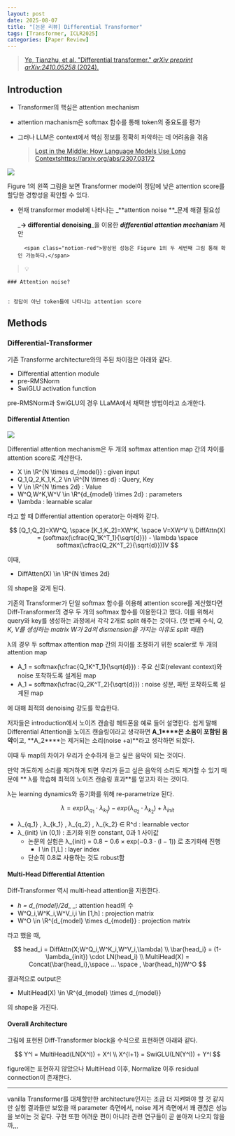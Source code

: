```yaml
---
layout: post
date: 2025-08-07
title: "[논문 리뷰] Differential Transformer"
tags: [Transformer, ICLR2025]
categories: [Paper Review]
---
```


> [Ye, Tianzhu, et al. "Differential transformer." ](https://arxiv.org/abs/2410.05258)[_arXiv preprint arXiv:2410.05258_](https://arxiv.org/abs/2410.05258)[ (2024).](https://arxiv.org/abs/2410.05258)



## Introduction

- Transformer의 핵심은 attention mechanism
- attention machanism은 softmax 함수를 통해 token의 중요도를 평가
- 그러나 LLM은 context에서 핵심 정보를 정확히 파악하는 데 어려움을 겪음

	> [Lost in the Middle: How Language Models Use Long Contextshttps://arxiv.org/abs/2307.03172](https://arxiv.org/abs/2307.03172)


![](https://prod-files-secure.s3.us-west-2.amazonaws.com/542b861c-36a8-4051-84e5-8804b6728dba/9083ea56-691a-4752-ae26-47f403431ac8/image.png?X-Amz-Algorithm=AWS4-HMAC-SHA256&X-Amz-Content-Sha256=UNSIGNED-PAYLOAD&X-Amz-Credential=ASIAZI2LB466WTNS4OAM%2F20250908%2Fus-west-2%2Fs3%2Faws4_request&X-Amz-Date=20250908T190121Z&X-Amz-Expires=3600&X-Amz-Security-Token=IQoJb3JpZ2luX2VjEFsaCXVzLXdlc3QtMiJHMEUCIG0qFwy0c5KzKW8lghfp4pyZ1MpOQEHCejNwVM4rdVEcAiEA5jovw6o0Ua0EbQ8YSqjYe%2Bxhw0QVjnAvY1HPBLTevQ0qiAQIxP%2F%2F%2F%2F%2F%2F%2F%2F%2F%2FARAAGgw2Mzc0MjMxODM4MDUiDNATtGB%2BnpIJs%2FWPNCrcAzYUQl7qxWsa%2FwJh%2BDXNXYUOz9YqOIust1v4F8nl1onlJL%2BkNm5fuDWH0Rvtj8zZW0sfNv5q7r1wCLPJpR4RkLjhKnfV5bmsn04BFJ0u%2Bnyp2eixvRmXspq86UzFHsHqeY%2Fm%2BoXQVJYvTS8NVBIORFB9q0VmzAYHBvW3ZhtgTpynAU64r4Gi1Cc0HY%2F5fgBYEM9uhgg8ICKqO1t1AaibQhN8KBKWwjKSbFcMAwvZNRsNXE4AIk6X5zaG0GuSbdOxhJ1BjnJiiQldXxmhrFCVZKrI4j%2FBhiBpByCzI%2Fp0RjwTlWOxwZ%2BRV%2BDNrZb28rcEDZBBkY3jtlEBXFjH5RIxDR9O3Tx5LaVyJ%2B0OK1ewS0O2GI1qabsBcbiIak6x7gqUSFFm%2FZ1vDLS2Erjve%2FOVoljbYFke7InH%2B3lnY3P%2FewV9NWwK3492pfw7wuoBqlROUnfpEX4JptNY%2BGdrRUsSrXhFoII%2FBtTPNY0%2F96CFE5kEuaoTfi%2FdcY7XozdcNyoTGbkS%2BS03BYJgZGCmsvKWrC%2B7IY%2BV6ZrM2iunpFuSMdo4nbFVvU%2BW61%2BZoKVQCdPhuf5A9UaF84%2BQHqTsIbsgG5KyJSnATBdipx3Y48JXkxda4xTuEOUToMFIzmCsMObJ%2FMUGOqUBHEke8wcXqiqLMeo1W4M0PcGM0AP8UsjGFI0kHORDCG0592u0QWKFQ5ONS5uEP2XqLtW906wgFdlJAuhS%2BadQu%2BeU2V6H%2B3GwbqbbVzU704MTvB%2FNxiYjsCRszkzKFENTu91W16FM2JtWrp07R%2F5RG3tRbHegrYLotxLCTVuI7eMZE6cDyzZ3iMrdvAnuLei2CmgbUyEEcuh1Bg1ENMi9%2FFP6doz%2B&X-Amz-Signature=1aa392b6026cf833256e9525e6d62c2971fe4fdee2c6f4787d0b2d07c53c6bd6&X-Amz-SignedHeaders=host&x-amz-checksum-mode=ENABLED&x-id=GetObject)


Figure 1의 왼쪽 그림을 보면 Transformer model이 정답에 낮은 attention score를 할당한 경향성을 확인할 수 있다.

- 현재 transformer model에 나타나는 _**attention noise **_문제 해결 필요성

	_**→ differential denoising**_을 이용한 _**differential attention mechanism**_ 제안


		<span class="notion-red">향상된 성능은 Figure 1의 두 세번째 그림 통해 확인 가능하다.</span>


> 💡 


	### Attention noise?


	: 정답이 아닌 token들에 나타나는 attention score



## Methods



### Differential-Transformer


기존 Transforme architecture와의 주된 차이점은 아래와 같다.

- Differential attention module
- pre-RMSNorm
- SwiGLU activation function

pre-RMSNorm과 SwiGLU의 경우 LLaMA에서 채택한 방법이라고 소개한다.



#### Differential Attention


![](https://prod-files-secure.s3.us-west-2.amazonaws.com/542b861c-36a8-4051-84e5-8804b6728dba/116d70b2-1963-4810-9167-f4c7d8a06e8f/image.png?X-Amz-Algorithm=AWS4-HMAC-SHA256&X-Amz-Content-Sha256=UNSIGNED-PAYLOAD&X-Amz-Credential=ASIAZI2LB466WTNS4OAM%2F20250908%2Fus-west-2%2Fs3%2Faws4_request&X-Amz-Date=20250908T190121Z&X-Amz-Expires=3600&X-Amz-Security-Token=IQoJb3JpZ2luX2VjEFsaCXVzLXdlc3QtMiJHMEUCIG0qFwy0c5KzKW8lghfp4pyZ1MpOQEHCejNwVM4rdVEcAiEA5jovw6o0Ua0EbQ8YSqjYe%2Bxhw0QVjnAvY1HPBLTevQ0qiAQIxP%2F%2F%2F%2F%2F%2F%2F%2F%2F%2FARAAGgw2Mzc0MjMxODM4MDUiDNATtGB%2BnpIJs%2FWPNCrcAzYUQl7qxWsa%2FwJh%2BDXNXYUOz9YqOIust1v4F8nl1onlJL%2BkNm5fuDWH0Rvtj8zZW0sfNv5q7r1wCLPJpR4RkLjhKnfV5bmsn04BFJ0u%2Bnyp2eixvRmXspq86UzFHsHqeY%2Fm%2BoXQVJYvTS8NVBIORFB9q0VmzAYHBvW3ZhtgTpynAU64r4Gi1Cc0HY%2F5fgBYEM9uhgg8ICKqO1t1AaibQhN8KBKWwjKSbFcMAwvZNRsNXE4AIk6X5zaG0GuSbdOxhJ1BjnJiiQldXxmhrFCVZKrI4j%2FBhiBpByCzI%2Fp0RjwTlWOxwZ%2BRV%2BDNrZb28rcEDZBBkY3jtlEBXFjH5RIxDR9O3Tx5LaVyJ%2B0OK1ewS0O2GI1qabsBcbiIak6x7gqUSFFm%2FZ1vDLS2Erjve%2FOVoljbYFke7InH%2B3lnY3P%2FewV9NWwK3492pfw7wuoBqlROUnfpEX4JptNY%2BGdrRUsSrXhFoII%2FBtTPNY0%2F96CFE5kEuaoTfi%2FdcY7XozdcNyoTGbkS%2BS03BYJgZGCmsvKWrC%2B7IY%2BV6ZrM2iunpFuSMdo4nbFVvU%2BW61%2BZoKVQCdPhuf5A9UaF84%2BQHqTsIbsgG5KyJSnATBdipx3Y48JXkxda4xTuEOUToMFIzmCsMObJ%2FMUGOqUBHEke8wcXqiqLMeo1W4M0PcGM0AP8UsjGFI0kHORDCG0592u0QWKFQ5ONS5uEP2XqLtW906wgFdlJAuhS%2BadQu%2BeU2V6H%2B3GwbqbbVzU704MTvB%2FNxiYjsCRszkzKFENTu91W16FM2JtWrp07R%2F5RG3tRbHegrYLotxLCTVuI7eMZE6cDyzZ3iMrdvAnuLei2CmgbUyEEcuh1Bg1ENMi9%2FFP6doz%2B&X-Amz-Signature=a5b6671b3140d107fb44fff0380337b082042b36f06ea091fa9245e1944aee15&X-Amz-SignedHeaders=host&x-amz-checksum-mode=ENABLED&x-id=GetObject)


Differential attention mechanism은 두 개의 softmax attention map 간의 차이를 attention score로 계산한다.

- X \in \R^{N \times d\_{model}} : given input
- Q\_1,Q\_2,K\_1,K\_2 \in \R^{N \times d} : Query, Key
- V \in \R^{N \times 2d} : Value
- W^Q,W^K,W^V \in \R^{d\_{model} \times 2d} : parameters
- \lambda : learnable scalar

라고 할 때 Differential attention operator는 아래와 같다.


$$
[Q_1;Q_2]=XW^Q, \space [K_1;K_2]=XW^K, \space V=XW^V \\
DiffAttn(X) = (softmax(\cfrac{Q_1K^T_1}{\sqrt{d}}) - \lambda \space softmax(\cfrac{Q_2K^T_2}{\sqrt{d}}))V
$$


이때,

- DiffAtten(X) \in \R^{N \times 2d}

의 shape을 갖게 된다.


기존의 Transformer가 단일 softmax 함수를 이용해 attention score를 계산했다면 Diff-Transformer의 경우 두 개의 softmax 함수를 이용한다고 했다. 이를 위해서 query와 key를 생성하는 과정에서 각각 2개로 split 해주는 것이다. <span class="notion-red">(첫 번째 수식, </span><span class="notion-red">_Q, K, V를 생성하는 matrix W가 2d의 dismension을 가지는 이유도 split 때문_</span><span class="notion-red">)</span>


 λ의 경우 두 softmax attention map 간의 차이를 조정하기 위한 scaler로 두 개의 attention map

- A\_1 = softmax(\cfrac{Q\_1K^T\_1}{\sqrt{d}}) : 주요 신호(relevant context)와 noise 포착하도록 설계된 map
- A\_1 = softmax(\cfrac{Q\_2K^T\_2}{\sqrt{d}}) : noise 성분, 패턴 포착하도록 설계된 map 

에 대해 최적의 denoising 강도를 학습한다.


저자들은 introduction에서 노이즈 캔슬링 헤드폰을 예로 들어 설명한다. 쉽게 말해 Differential Attention을 노이즈 캔슬링이라고 생각하면 **A\_1****은 소음이 포함된 음악**이고, **A\_2****는 제거되는 소리(noise +a)**라고 생각하면 되겠다. 


이때 두 map의 차이가 우리가 순수하게 듣고 싶은 음악이 되는 것이다. 


만약 과도하게 소리를 제거하게 되면 우리가 듣고 싶은 음악의 소리도 제거할 수 있기 때문에 ** λ를 학습해 최적의 노이즈 캔슬링 효과**를 얻고자 하는 것이다.


λ는 learning dynamics와 동기화를 위해 re-parametrize 된다.


$$
\lambda = exp(\lambda_{q_1} \cdot \lambda_{k_1}) - exp(\lambda_{q_2} \cdot \lambda_{k_2}) + \lambda_{init}
$$

- λ\_{q\_1} , λ\_{k\_1} , λ\_{q\_2} , λ\_{k\_2} ∈ R^d : learnable vector
- λ\_{init} \in (0,1) : 초기화 위한 constant, 0과 1 사이값
	- 논문의 실험은 λ\_{init} = 0.8 − 0.6 × exp(−0.3 · (l − 1)) 로 초기화해 진행
		- l \in [1,L] : layer index
	- 단순히 0.8로 사용하는 것도 robust함


#### **Multi-Head Differential Attention**


Diff-Transformer 역시 multi-head attention을 지원한다.

- _h = d\_{model}/2d__ _: attention head의 수
- W^Q\_i,W^K\_i,W^V\_i,i \in [1,h] : projection matrix
- W^O \in \R^{d\_{model} \times d\_{model}} : projection matrix

라고 했을 때,


$$
head_i = DiffAttn(X;W^Q_i,W^K_i,W^V_i,\lambda) \\
\bar{head_i} = (1-\lambda_{init}) \cdot LN(head_i) \\
MultiHead(X) = Concat(\bar{head_i},\space ... \space , \bar{head_h})W^O
$$


결과적으로 output은

- MultiHead(X) \in \R^{d\_{model} \times d\_{model}}

의 shape을 가진다.



#### Overall Architecture


그림에 표현된 Diff-Transformer block을 수식으로 표현하면 아래와 같다.


$$
Y^l = MultiHead(LN(X^l)) + X^l \\
X^{l+1} = SwiGLU(LN(Y^l)) + Y^l
$$


figure에는 표현하지 않았으나 MultiHead 이후, Normalize 이후 residual connection이 존재한다.


---


vanilla Transformer를 대체할만한 architecture인지는 조금 더 지켜봐야 할 것 같지만 실험 결과들만 보았을 때 parameter 측면에서, noise 제거 측면에서 꽤 괜찮은 성능을 보이는 것 같다. 구현 또한 어려운 편이 아니라 관련 연구들이 곧 쏟아져 나오지 않을까,,,

